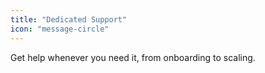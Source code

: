 ```yaml
---
title: "Dedicated Support"
icon: "message-circle"
---
```


Get help whenever you need it, from onboarding to scaling.
